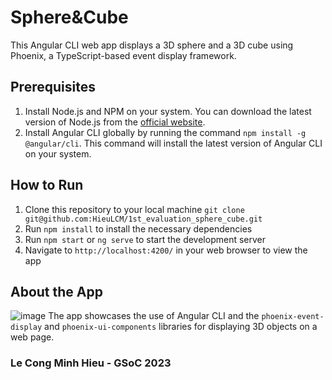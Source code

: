 # Sphere&Cube

This Angular CLI web app displays a 3D sphere and a 3D cube using Phoenix, a TypeScript-based event display framework.

## Prerequisites

1. Install Node.js and NPM on your system. You can download the latest version of Node.js from the [official website](https://nodejs.org/en/download/).
2. Install Angular CLI globally by running the command `npm install -g @angular/cli`. This command will install the latest version of Angular CLI on your system.

## How to Run

1. Clone this repository to your local machine
```git clone git@github.com:HieuLCM/1st_evaluation_sphere_cube.git```
2. Run `npm install` to install the necessary dependencies
3. Run `npm start` or `ng serve` to start the development server
4. Navigate to `http://localhost:4200/` in your web browser to view the app

## About the App
![image](https://user-images.githubusercontent.com/88785267/224266014-57ddbd1d-f6e2-4223-bc8e-5a1f87e8c357.png)
The app showcases the use of Angular CLI and the `phoenix-event-display` and `phoenix-ui-components` libraries for displaying 3D objects on a web page.

### Le Cong Minh Hieu - GSoC 2023
